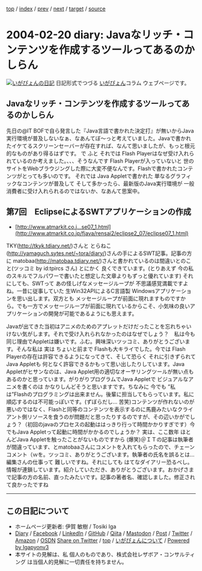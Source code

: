 [top](../index.html) 
 / [index](index.html) 
 / [prev](ig040219.html) 
 / [next](ig040221.html) 
 / [target](https://www.igapyon.jp/igapyon/diary/2004/ig040220.html) 
 / [source](https://github.com/igapyon/diary/blob/master/2004/ig040220.src.md) 

2004-02-20 diary: Javaなリッチ・コンテンツを作成するツールってあるのかしらん
=====================================================================================================
[![いがぴょんの日記](https://www.igapyon.jp/igapyon/diary/images/iga200306s.jpg "いがぴょん")](https://www.igapyon.jp/igapyon/diary/memo/memoigapyon.html) 日記形式でつづる [いがぴょん](https://www.igapyon.jp/igapyon/diary/memo/memoigapyon.html)コラム ウェブページです。

## Javaなリッチ・コンテンツを作成するツールってあるのかしらん

先日の@IT BOFで自ら発言した『Java言語で書かれた決定打』が無いからJava実行環境が普及しないなぁ、なあんてぼ～っと考えていました。Javaで書かれたイケてるスクリーンセーバーが存在すれば、なんて思いましたが、もっと根元的なものがあり得るはずです。
で ふと それでは Flash Playerはなぜ受け入れられているのか考えました。、、、そうなんです Flash Playerが入っていないと 世のサイトをWebブラウジングした際に大変不便なんです。Flashで書かれたコンテンツがとっても多いのです。
それでは Java Appletで書かれた 単なるグラフィックなコンテンツが普及して そして多かったら、最新版のJava実行環境が 一般消費者に受け入れられるのではないか、なあんて思案中。


## 第7回　EclipseによるSWTアプリケーションの作成


* [http://www.atmarkit.co.j...se07_1.html](http://www.atmarkit.co.jp/fjava/rensai2/eclipse2_07/eclipse07_1.html)

TKY(http://tkyk.tdiary.net/)さんと とらねこ(http://yamaguch.sytes.net/~tora/diary/)さんの手によるSWT記事。記事の方に matobaa(http://matobaa.tdiary.net/)さんと書かれているのは間違いとのこと(ツッコミ by id:tpircs さん) とにかく 良くできています。(とりあえず 今の私のスキルでフルパワーで書いたと想定した文章よりもずっと優れています) それにしても、SWTって あの怪しげなメッセージループが 不思議感覚満載ですよね。一昔に従事していた 生Win32APIによるC言語製 Windowsアプリケーションを思い出します。双方とも メッセージループが前面に現れますものですから。でも一方でメッセージループが前面に現れているからこそ、小気味の良いアプリケーションの開発が可能であるようにも思えます。

Javaが出てきた当初はアニメのためのアプレットだけだったことを忘れちゃいけない気がします。それで受け入れられなかったのはなぜでしょう？　私は今も同じ理由でAppletは嫌いです。ふむ。興味深いツッコミ、ありがとうございます。そんな私は 実は ちょいと前まで Flashも大キライでした。今では Flash Playerの存在は許容できるようになってきて、そして恐らく それに引きずられて Java Appletも 何となく許容できるかもって思い出したりしています。Java Appletがヒサンなのは、Java Applet用の適切なオーサリングツールが無い点もあるのかと思っています。がりがりプログラムでJava Appletで ビジュアルなアニメを書くのは かなりしんどそうと思いますです。ちなみに 今でも ”私は”Flashのプログラミングは出来ません。後輩に担当してもらっています。私に順応するのは不可能っぽいです。(ずぼらだし… 苦笑)コンテンツが作れないのが悪いのではなく、Flashと同等のコンテンツを表示するのに馬鹿みたいなクライアント側リソースを食うのが問題だと思ったりするのですが、その辺いかがでしょう？（初回のjavaのプロセスの起動ははっきり行って時間かかりすぎです）今でもJava Appletって起動に時間がかかるのでしょうか？ 実は、ここ数年 ほとんどJava Appletを触ったことがないものですから (爆笑)＠ＩＴの記事は執筆者が間違っています、とmatobaaさんにコメントを入れてもらったので、チェーンコメント（ｗを。ツッコミ、ありがとうございます。執筆者の氏名を誤るとは… 編集さんの仕事って 難しいですね。それにしても はてなダイアリー恐るべし。情報が連鎖しています。紹介していただき、ありがとうございます。おかげさまで記事の方の名前、直ったみたいです。記事の著者名、確認しました。修正されて良かったですね


----------------------------------------------------------------------------------------------------

## この日記について

* ホームページ更新者: 伊賀 敏樹 / Tosiki Iga
* [Diary](https://www.igapyon.jp/igapyon/diary/) / [Facebook](https://www.facebook.com/igapyon) / [LinkedIn](https://www.linkedin.com/in/toshikiiga) / [GitHub](https://github.com/igapyon) / [Qiita](https://qiita.com/igapyon) / [Mastodon](https://social.vivaldi.net/@igapyon) / [Post](https://post.news/igapyon) / [Twitter](https://twitter.com/ToshikiIga) / [Amazon](https://www.amazon.co.jp/%E4%BC%8A%E8%B3%80-%E6%95%8F%E6%A8%B9/e/B004LTQWCQ) / [OSDN](https://ja.osdn.net/users/iga/)
[Share on Twitter](https://twitter.com/intent/tweet?hashtags=igapyon%2Cdiary%2C%E3%81%84%E3%81%8C%E3%81%B4%E3%82%87%E3%82%93&text=Java%E3%81%AA%E3%83%AA%E3%83%83%E3%83%81%E3%83%BB%E3%82%B3%E3%83%B3%E3%83%86%E3%83%B3%E3%83%84%E3%82%92%E4%BD%9C%E6%88%90%E3%81%99%E3%82%8B%E3%83%84%E3%83%BC%E3%83%AB%E3%81%A3%E3%81%A6%E3%81%82%E3%82%8B%E3%81%AE%E3%81%8B%E3%81%97%E3%82%89%E3%82%93&url=https%3A%2F%2Fwww.igapyon.jp%2Figapyon%2Fdiary%2F2004%2Fig040220.html) / [top](../index.html) / [いがぴょんについて](https://www.igapyon.jp/igapyon/diary/memo/memoigapyon.html) / [Powered by Igapyonv3](https://github.com/igapyon/igapyonv3)
* 本サイトの見解は、私 個人のものであり、株式会社レザボア・コンサルティング は当個人的見解に一切責任を持ちません。 
